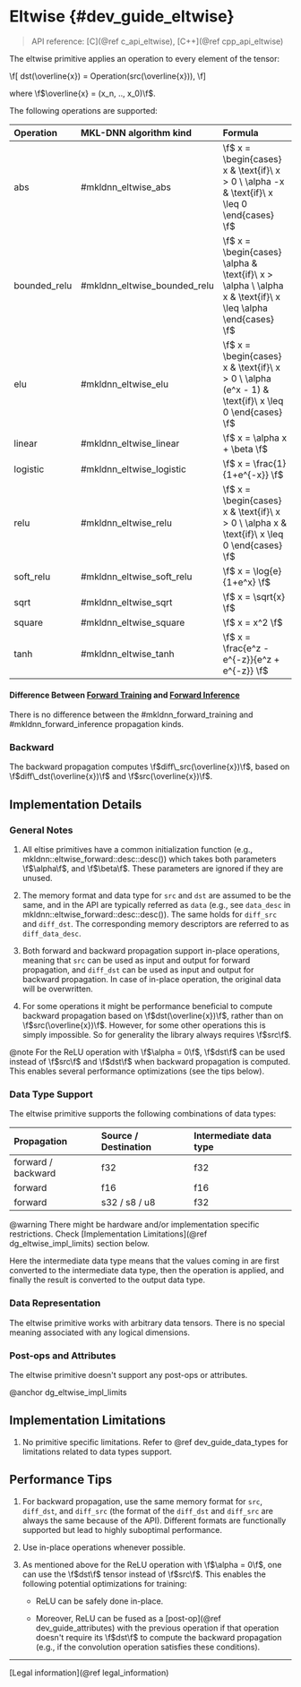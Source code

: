 Eltwise {#dev_guide_eltwise}
============================

>
> API reference: [C](@ref c_api_eltwise), [C++](@ref cpp_api_eltwise)
>

The eltwise primitive applies an operation to every element of the tensor:

\f[
    dst(\overline{x}) = Operation(src(\overline{x})),
\f]

where \f$\overline{x} = (x_n, .., x_0)\f$.

The following operations are supported:

| Operation    | MKL-DNN algorithm kind       | Formula
| :--          | :--                          | :--
| abs          | #mkldnn_eltwise_abs          | \f$ x = \begin{cases} x & \text{if}\ x > 0 \\ \alpha -x & \text{if}\ x \leq 0 \end{cases} \f$
| bounded_relu | #mkldnn_eltwise_bounded_relu | \f$ x = \begin{cases} \alpha & \text{if}\ x > \alpha \\ \alpha x & \text{if}\ x \leq \alpha \end{cases} \f$
| elu          | #mkldnn_eltwise_elu          | \f$ x = \begin{cases} x & \text{if}\ x > 0 \\ \alpha (e^x - 1) & \text{if}\ x \leq 0 \end{cases} \f$
| linear       | #mkldnn_eltwise_linear       | \f$ x = \alpha x + \beta \f$
| logistic     | #mkldnn_eltwise_logistic     | \f$ x = \frac{1}{1+e^{-x}} \f$
| relu         | #mkldnn_eltwise_relu         | \f$ x = \begin{cases} x & \text{if}\ x > 0 \\ \alpha x & \text{if}\ x \leq 0 \end{cases} \f$
| soft_relu    | #mkldnn_eltwise_soft_relu    | \f$ x = \log{e}{1+e^x} \f$
| sqrt         | #mkldnn_eltwise_sqrt         | \f$ x = \sqrt{x} \f$
| square       | #mkldnn_eltwise_square       | \f$ x = x^2 \f$
| tanh         | #mkldnn_eltwise_tanh         | \f$ x = \frac{e^z - e^{-z}}{e^z + e^{-z}} \f$

#### Difference Between [Forward Training](#mkldnn_forward_training) and [Forward Inference](#mkldnn_forward_inference)

There is no difference between the #mkldnn_forward_training and
#mkldnn_forward_inference propagation kinds.

### Backward

The backward propagation computes
\f$diff\_src(\overline{x})\f$,
based on
\f$diff\_dst(\overline{x})\f$ and \f$src(\overline{x})\f$.

## Implementation Details

### General Notes

1. All eltise primitives have a common initialization function (e.g.,
   mkldnn::eltwise_forward::desc::desc()) which takes both parameters
   \f$\alpha\f$, and \f$\beta\f$. These parameters are ignored if they are
   unused.

2. The memory format and data type for `src` and `dst` are assumed to be the
   same, and in the API are typically referred as `data` (e.g., see `data_desc`
   in mkldnn::eltwise_forward::desc::desc()). The same holds for
   `diff_src` and `diff_dst`. The corresponding memory descriptors are referred
   to as `diff_data_desc`.

3. Both forward and backward propagation support in-place operations, meaning
   that `src` can be used as input and output for forward propagation, and
   `diff_dst` can be used as input and output for backward propagation. In case
   of in-place operation, the original data will be overwritten.

4. For some operations it might be performance beneficial to compute backward
   propagation based on \f$dst(\overline{x})\f$, rather than on
   \f$src(\overline{x})\f$. However, for some other operations this is simply
   impossible. So for generality the library always requires \f$src\f$.

@note For the ReLU operation with \f$\alpha = 0\f$, \f$dst\f$ can be used
instead of \f$src\f$ and \f$dst\f$ when backward propagation is computed. This
enables several performance optimizations (see the tips below).

### Data Type Support

The eltwise primitive supports the following combinations of data types:

| Propagation        | Source / Destination | Intermediate data type
| :--                | :--                  | :--
| forward / backward | f32                  | f32
| forward            | f16                  | f16
| forward            | s32 / s8 / u8        | f32

@warning
    There might be hardware and/or implementation specific restrictions.
    Check [Implementation Limitations](@ref dg_eltwise_impl_limits) section
    below.

Here the intermediate data type means that the values coming in are first
converted to the intermediate data type, then the operation is applied, and
finally the result is converted to the output data type.

### Data Representation

The eltwise primitive works with arbitrary data tensors. There is no special
meaning associated with any logical dimensions.

### Post-ops and Attributes

The eltwise primitive doesn't support any post-ops or attributes.


@anchor dg_eltwise_impl_limits
## Implementation Limitations

1. No primitive specific limitations. Refer to @ref dev_guide_data_types for
   limitations related to data types support.


## Performance Tips

1. For backward propagation, use the same memory format for `src`, `diff_dst`,
   and `diff_src` (the format of the `diff_dst` and `diff_src` are always the
   same because of the API). Different formats are functionally supported but
   lead to highly suboptimal performance.

2. Use in-place operations whenever possible.

3. As mentioned above for the ReLU operation with \f$\alpha = 0\f$, one can use
   the \f$dst\f$ tensor instead of \f$src\f$. This enables the following
   potential optimizations for training:

    - ReLU can be safely done in-place.

    - Moreover, ReLU can be fused as a [post-op](@ref dev_guide_attributes)
      with the previous operation if that operation doesn't require its
      \f$dst\f$ to compute the backward propagation (e.g., if the convolution
      operation satisfies these conditions).

--------

[Legal information](@ref legal_information)
